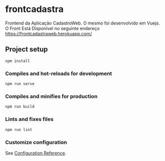 # frontcadastra

Frontend da Aplicação CadastroWeb. O mesmo foi desenvolvido em Vuejs. O Front Está Disponível no seguinte endereço
https://frontcadastraweb.herokuapp.com/



## Project setup
```
npm install
```

### Compiles and hot-reloads for development
```
npm run serve
```

### Compiles and minifies for production
```
npm run build
```

### Lints and fixes files
```
npm run lint
```

### Customize configuration
See [Configuration Reference](https://cli.vuejs.org/config/).
